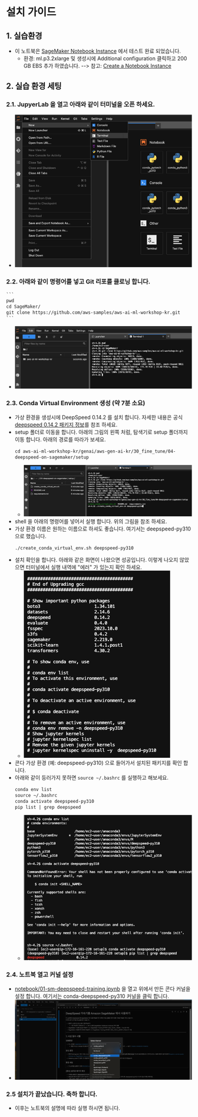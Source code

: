 # 설치 가이드

## 1. 실습환경
- 이 노트북은 [SageMaker Notebook Instance](https://docs.aws.amazon.com/sagemaker/latest/dg/nbi.html) 에서 테스트 완료 되었습니다.
    - 환경: ml.p3.2xlarge 및 생성시에 Additional configuration 클릭하고 200 GB EBS 추가 하였습니다. --> 참고: [Create a Notebook Instance](https://docs.aws.amazon.com/sagemaker/latest/dg/howitworks-create-ws.html)

## 2. 실습 환경 세팅
### 2.1. JupyerLab 을 열고 아래와 같이 터미널을 오픈 하세요.
- ![open_terminal.png](img/open_terminal.png)
### 2.2. 아래와 같이 명령어를 넣고 Git 리포를 클로닝 합니다.
    ```
    pwd
    cd SageMaker/
    git clone https://github.com/aws-samples/aws-ai-ml-workshop-kr.git
    ```
- ![git_clone.png](img/git_clone.png)
### 2.3. Conda Virtual Environment 생성 (약 7분 소요)
- 가상 환경을 생성시에 DeepSpeed 0.14.2 를 설치 합니다. 자세한 내용은 공식 [deepspeed 0.14.2 패키지 정보](https://pypi.org/project/deepspeed/)를 참조 하세요.
- setup 폴더로 이동을 합니다. 아래의 그림의 왼쪽 처럼, 탐색기로 setup 폴더까지 이동 합니다. 아래의 경로를 따라가 보세요.
    ```
    cd aws-ai-ml-workshop-kr/genai/aws-gen-ai-kr/30_fine_tune/04-deepspeed-on-sagemaker/setup
    ```
    - ![run_shell.png](img/run_shell.png)
- shell 을 아래의 명령어를 넣어서 실행 합니다. 위의 그림을 참조 하세요.
- 가상 환경 이름은 원하는 이름으로 하셔도 좋습니다. 여기서는 deepspeed-py310 으로 했습니다.
    ```
    ./create_conda_virtual_env.sh deepspeed-py310
    ```    
- 설치 확인을 합니다. 아래와 같은 화면이 나왔으면 성공입니다. 이렇게 나오지 않았으면 터미널에서 실행 내역에 "에러" 가 있는지 확인 하세요.
    - ![conda_install_result.png](img/conda_install_result.png)
- 콘다 가상 환경 (예: deepspeed-py310) 으로 들어가서 설치된 패키지를 확인 합니다.
- 아래와 같이 등러가지 못하면 `source ~/.bashrc` 를 실행하고 해보세요.
    ```
    conda env list
    source ~/.bashrc
    conda activate deepspeed-py310
    pip list | grep deepspeed
    ```
    - ![check_deepspeed_version.png](img/check_deepspeed_version.png)

### 2.4. 노트북 열고 커널 설정
- [notebook/01-sm-deepspeed-training.ipynb](../notebook/01-sm-deepspeed-training.ipynb) 을 열고 위에서 만든 콘다 커널을 설정 합니다. 여기서는 conda-deepspeed-py310 커널을 클릭 합니다.
- ![select_kernel.png](img/select_kernel.png)

### 2.5 설치가 끝났습니다. 축하 합니다.
- 이후는 노트북의 설명에 따라 실행 하시면 됩니다.






